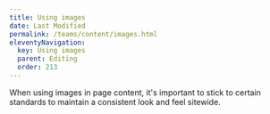 ```yaml
---
title: Using images
date: Last Modified 
permalink: /teams/content/images.html
eleventyNavigation:
  key: Using images
  parent: Editing
  order: 213
---
```


When using images in page content, it's important to stick to certain standards to maintain a consistent look and feel sitewide.
